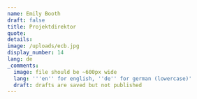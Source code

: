 ```yaml
---
name: Emily Booth
draft: false
title: Projektdirektor
quote: 
details:
image: /uploads/ecb.jpg
display_number: 14
lang: de
_comments:
  image: file should be ~600px wide
  lang: '''en'' for english, ''de'' for german (lowercase)'
  draft: drafts are saved but not published
---
```

